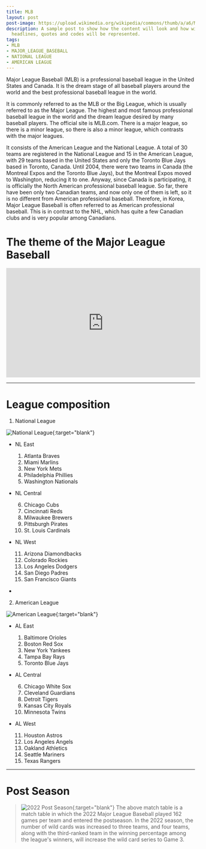```yaml
---
title: MLB
layout: post
post-image: https://upload.wikimedia.org/wikipedia/commons/thumb/a/a6/Major_League_Baseball_logo.svg/375px-Major_League_Baseball_logo.svg.png
description: A sample post to show how the content will look and how will different
  headlines, quotes and codes will be represented.
tags:
- MLB
- MAJOR_LEAGUE_BASEBALL
- NATIONAL LEAGUE
- AMERICAN LEAGUE
---
```


Major League Baseball (MLB) is a professional baseball league in the United States and Canada. It is the dream stage of all baseball players around the world and the best professional baseball league in the world.

It is commonly referred to as the MLB or the Big League, which is usually referred to as the Major League. The highest and most famous professional baseball league in the world and the dream league desired by many baseball players. The official site is MLB.com. There is a major league, so there is a minor league, so there is also a minor league, which contrasts with the major leagues.

It consists of the American League and the National League. A total of 30 teams are registered in the National League and 15 in the American League, with 29 teams based in the United States and only the Toronto Blue Jays based in Toronto, Canada. Until 2004, there were two teams in Canada (the Montreal Expos and the Toronto Blue Jays), but the Montreal Expos moved to Washington, reducing it to one. Anyway, since Canada is participating, it is officially the North American professional baseball league. So far, there have been only two Canadian teams, and now only one of them is left, so it is no different from American professional baseball. Therefore, in Korea, Major League Baseball is often referred to as American professional baseball. This is in contrast to the NHL, which has quite a few Canadian clubs and is very popular among Canadians.
# The theme of the Major League Baseball
<iframe width="518" height="291" src="https://www.youtube.com/embed/B0LscFd2vRk" title="Take Me Out To The Ball Game | Kids Songs | Super Simple Songs" frameborder="0" allow="accelerometer; autoplay; clipboard-write; encrypted-media; gyroscope; picture-in-picture" allowfullscreen></iframe>

---
# League composition
 1. National League
   
   ![National League](https://upload.wikimedia.org/wikipedia/en/thumb/d/d4/MLB_National_League_logo.svg/300px-MLB_National_League_logo.svg.png){:target="blank"}
   
   * NL East

      1. Atlanta Braves
      2. Miami Marlins
      3. New York Mets
      4. Philadelphia Phillies
      5. Washington Nationals


   * NL Central
  
      6. Chicago Cubs
      7. Cincinnati Reds
      8. Milwaukee Brewers
      9.  Pittsburgh Pirates
      10. St. Louis Cardinals
   

   * NL West

      11. Arizona Diamondbacks
      12. Colorado Rockies
      13. Los Angeles Dodgers
      14. San Diego Padres
      15. San Francisco Giants

-
 2. American League
   
   ![American League](https://upload.wikimedia.org/wikipedia/en/thumb/5/54/American_League_logo.svg/300px-American_League_logo.svg.png){:target="blank"}

   * AL East

      1. Baltimore Orioles
      2. Boston Red Sox
      3. New York Yankees
      4. Tampa Bay Rays
      5. Toronto Blue Jays
   

   * AL Central

      6. Chicago White Sox
      7. Cleveland Guardians
      8. Detroit Tigers
      9.  Kansas City Royals
      10. Minnesota Twins


   * AL West

      11. Houston Astros
      12. Los Angeles Angels
      13. Oakland Athletics
      14. Seattle Mariners
      15. Texas Rangers

---
# Post Season
 > ![2022 Post Season](https://img1.daumcdn.net/thumb/R1280x0/?scode=mtistory2&fname=https%3A%2F%2Fblog.kakaocdn.net%2Fdn%2FxUWkW%2FbtrNSUR0FAm%2Fdxi63aQCLMLJu7twRceAI1%2Fimg.png){:target="blank"}
 > The above match table is a match table in which the 2022 Major League Baseball played 162 games per team and entered the postseason. In the 2022 season, the number of wild cards was increased to three teams, and four teams, along with the third-ranked team in the winning percentage among the league's winners, will increase the wild card series to Game 3.